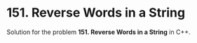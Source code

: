 # 151. Reverse Words in a String

Solution for the problem **151. Reverse Words in a String** in C++.